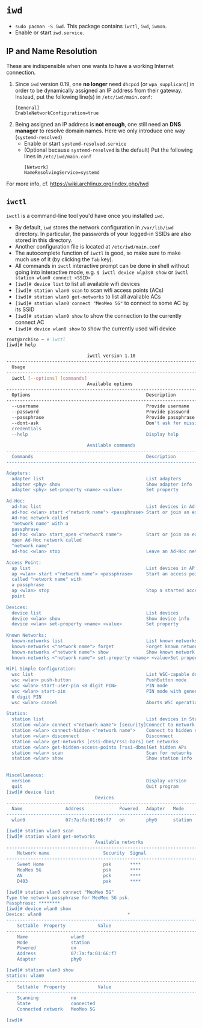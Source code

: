 # `iwd`
- `sudo pacman -S iwd`. This package contains `iwctl`, `iwd`, `iwmon`.
- Enable or start `iwd.service`.


## IP and Name Resolution
These are indispensible when one wants to have a working Internet connection.

1. Since `iwd` version 0.19, one **no longer** need `dhcpcd` (or `wpa_supplicant`)
   in order to be dynamically assigned an IP address from their gateway.  
   Instead, put the following line(s) in `/etc/iwd/main.conf`:
   ```
   [General]
   EnableNetworkConfiguration=true
   ```
1. Being assigned an IP address is **not enough**, one still need an **DNS manager**
   to resolve domain names. Here we only introduce one way (`systemd-resolved`)
   - Enable or start `systemd-resolved.service`
   - (Optional because `systemd-resolved` is the default) Put the following lines
     in `/etc/iwd/main.conf`
     ```
     [Network]
     NameResolvingService=systemd
     ```
For more info, cf. <https://wiki.archlinux.org/index.php/Iwd>


## `iwctl`
`iwctl` is a command-line tool you'd have once you installed `iwd`.

- By default, `iwd` stores the network configuration in `/var/lib/iwd` directory.
  In particular, the passwords of your logged-in SSIDs are also stored
  in this directory.
- Another configuration file is located at `/etc/iwd/main.conf`
- The autocomplete function of `iwctl` is good, so make sure to make much use of it (by clicking the `Tab` key).
- All commands in `iwctl` interactive prompt can be done in shell without going into interactive mode, e.g. `$ iwctl device wlp3s0 show` or `iwctl station wlan0 connect <SSID>`
- `[iwd]# device list` to list all available wifi devices
- `[iwd]# station wlan0 scan` to scan wifi access points (ACs)
- `[iwd]# station wlan0 get-networks` to list all available ACs
- `[iwd]# station wlan0 connect "MeoMeo 5G"` to connect to some AC by its SSID
- `[iwd]# station wlan0 show` to show the connection to the currently connect AC
- `[iwd]# device wlan0 show` to show the currently used wifi device

```bash
root@archiso ~ # iwctl
[iwd]# help

                              iwctl version 1.10
--------------------------------------------------------------------------------
  Usage
--------------------------------------------------------------------------------
  iwctl [--options] [commands]
                              Available options
--------------------------------------------------------------------------------
  Options                                           Description
--------------------------------------------------------------------------------
  --username                                        Provide username
  --password                                        Provide password
  --passphrase                                      Provide passphrase
  --dont-ask                                        Don't ask for missing
  credentials
  --help                                            Display help
  
                              Available commands
--------------------------------------------------------------------------------
  Commands                                          Description
--------------------------------------------------------------------------------

Adapters:
  adapter list                                      List adapters
  adapter <phy> show                                Show adapter info
  adapter <phy> set-property <name> <value>         Set property
  
Ad-Hoc:
  ad-hoc list                                       List devices in Ad-hoc mode
  ad-hoc <wlan> start <"network name"> <passphrase> Start or join an existing
  Ad-Hoc network called
  "network name" with a
  passphrase
  ad-hoc <wlan> start_open <"network name">         Start or join an existing
  open Ad-Hoc network called
  "network name"
  ad-hoc <wlan> stop                                Leave an Ad-Hoc network
  
Access Point:
  ap list                                           List devices in AP mode
  ap <wlan> start <"network name"> <passphrase>     Start an access point
  called "network name" with
  a passphrase
  ap <wlan> stop                                    Stop a started access
  point
  
Devices:
  device list                                       List devices
  device <wlan> show                                Show device info
  device <wlan> set-property <name> <value>         Set property
  
Known Networks:
  known-networks list                               List known networks
  known-networks <"network name"> forget            Forget known network
  known-networks <"network name"> show              Show known network
  known-networks <"network name"> set-property <name> <value>Set property
  
WiFi Simple Configuration:
  wsc list                                          List WSC-capable devices
  wsc <wlan> push-button                            PushButton mode
  wsc <wlan> start-user-pin <8 digit PIN>           PIN mode
  wsc <wlan> start-pin                              PIN mode with generated
  8 digit PIN
  wsc <wlan> cancel                                 Aborts WSC operations
  
Station:
  station list                                      List devices in Station mode
  station <wlan> connect <"network name"> [security]Connect to network
  station <wlan> connect-hidden <"network name">    Connect to hidden network
  station <wlan> disconnect                         Disconnect
  station <wlan> get-networks [rssi-dbms/rssi-bars] Get networks
  station <wlan> get-hidden-access-points [rssi-dbms]Get hidden APs
  station <wlan> scan                               Scan for networks
  station <wlan> show                               Show station info
  
  
Miscellaneous:
  version                                           Display version
  quit                                              Quit program
[iwd]# device list
                                 Devices
--------------------------------------------------------------------------------
  Name                Address             Powered   Adapter   Mode
--------------------------------------------------------------------------------
  wlan0               07:7a:fa:01:66:f7   on        phy0      station

[iwd]# station wlan0 scan
[iwd]# station wlan0 get-networks
                                 Available networks
--------------------------------------------------------------------------------
    Network name                    Security  Signal
--------------------------------------------------------------------------------
    Sweet Home                      psk       ****
    MeoMeo 5G                       psk       ****
    AN                              psk       ****
    D403                            psk       ****

[iwd]# station wlan0 connect "MeoMeo 5G"
Type the network passphrase for MeoMeo 5G psk.
Passphrase: ********
[iwd]# device wlan0 show
Device: wlan0                                *
--------------------------------------------------------------------------------
    Settable  Property            Value
--------------------------------------------------------------------------------
    Name                wlan0
    Mode                station
    Powered             on
    Address             07:7a:fa:01:66:f7
    Adapter             phy0

[iwd]# station wlan0 show
Station: wlan0
--------------------------------------------------------------------------------
    Settable  Property            Value
--------------------------------------------------------------------------------
    Scanning            no
    State               connected
    Connected network   MeoMeo 5G

[iwd]#
```


